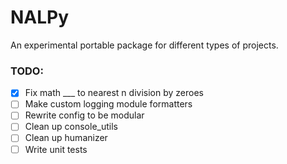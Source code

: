 # NALPy
An experimental portable package for different types of projects.


### TODO:
- [x] Fix math ___ to nearest n division by zeroes
- [ ] Make custom logging module formatters
- [ ] Rewrite config to be modular
- [ ] Clean up console_utils
- [ ] Clean up humanizer
- [ ] Write unit tests

